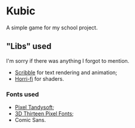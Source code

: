 # Kubic

A simple game for my school project.

## "Libs" used

I'm sorry if there was anything I forgot to mention.

- [Scribble](https://github.com/JujuAdams/scribble) for text rendering and animation;
- [Horri-fi](https://github.com/Gizmo199/horri-fi) for shaders.

### Fonts used

- [Pixel Tandysoft](https://www.dafont.com/pixel-tandysoft.font);
- [3D Thirteen Pixel Fonts](https://www.dafont.com/3d-thirteen-pixel-fonts.font);
- Comic Sans.

